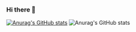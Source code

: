 ### Hi there 👋
[![Anurag's GitHub stats](https://github-readme-stats.vercel.app/api?username=c0sc0s)](https://github.com/anuraghazra/github-readme-stats)
![Anurag's GitHub stats](https://github-readme-stats.vercel.app/api?username=c0sc0s&show_icons=true)

<!--
**c0sc0s/c0sc0s** is a ✨ _special_ ✨ repository because its `README.md` (this file) appears on your GitHub profile.

Here are some ideas to get you started:

- 🔭 I’m currently working on ...
- 🌱 I’m currently learning ...
- 👯 I’m looking to collaborate on ...
- 🤔 I’m looking for help with ...
- 💬 Ask me about ...
- 📫 How to reach me: ...
- 😄 Pronouns: ...
- ⚡ Fun fact: ...
-->
